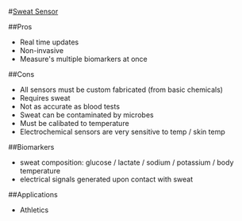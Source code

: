 #[Sweat Sensor](http://www.nature.com/news/wearable-sweat-sensor-paves-way-for-real-time-analysis-of-body-chemistry-1.19254)

##Pros
  * Real time updates
  * Non-invasive
  * Measure's multiple biomarkers at once

##Cons
  * All sensors must be custom fabricated (from basic chemicals)
  * Requires sweat
  * Not as accurate as blood tests
  * Sweat can be contaminated by  microbes
  * Must be calibated to temperature
  * Electrochemical sensors are very sensitive to temp / skin temp


##Biomarkers
  * sweat composition: glucose / lactate / sodium / potassium / body temperature
  * electrical signals generated upon contact with sweat

##Applications
  * Athletics
